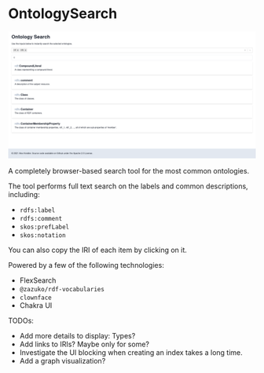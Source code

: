 # OntologySearch

![Screenshot of OntologySearch user interface](./assets/basic.png)

A completely browser-based search tool for the most common ontologies.

The tool performs full text search on the labels and common descriptions, including:
- `rdfs:label`
- `rdfs:comment`
- `skos:prefLabel`
- `skos:notation`

You can also copy the IRI of each item by clicking on it.

Powered by a few of the following technologies:
- FlexSearch
- `@zazuko/rdf-vocabularies`
- `clownface`
- Chakra UI

TODOs:
- Add more details to display: Types?
- Add links to IRIs? Maybe only for some?
- Investigate the UI blocking when creating an index takes a long time.
- Add a graph visualization?